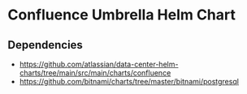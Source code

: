 Confluence Umbrella Helm Chart
==============================

## Dependencies

* https://github.com/atlassian/data-center-helm-charts/tree/main/src/main/charts/confluence
* https://github.com/bitnami/charts/tree/master/bitnami/postgresql
